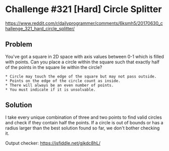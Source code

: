 # Challenge #321 [Hard] Circle Splitter
https://www.reddit.com/r/dailyprogrammer/comments/6ksmh5/20170630_challenge_321_hard_circle_splitter/

## Problem
You've got a square in 2D space with axis values between 0-1 which is filled
with points. Can you place a circle within the square such that exactly half
of the points in the square lie within the circle?

    * Circle may touch the edge of the square but may not pass outside.
    * Points on the edge of the circle count as inside.
    * There will always be an even number of points.
    * You must indicate if it is unsolvable.

## Solution
I take every unique combination of three and two points to find valid circles and check if they contain half the points. If a circle is out of bounds or has a radius larger than the best solution found so far, we don't bother checking it.

Output checker: https://jsfiddle.net/gjkdc8hL/
